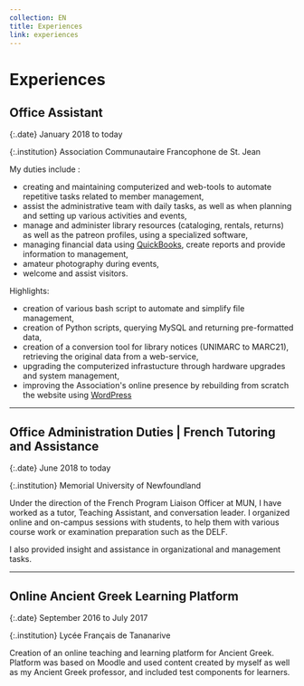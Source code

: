 ```yaml
---
collection: EN
title: Experiences
link: experiences
---
```

# Experiences


## Office Assistant

{:.date}
January 2018 to today

{:.institution}
Association Communautaire Francophone de St. Jean

My duties include :
- creating and maintaining computerized and web-tools to automate repetitive tasks related to member management,
- assist the administrative team with daily tasks, as well as when planning and setting up various activities and events,
- manage and administer library resources (cataloging, rentals, returns) as well as the patreon profiles, using a specialized software,
- managing financial data using [QuickBooks](https://quickbooks.intuit.com/fr-ca/), create reports and provide information to management,
- amateur photography during events,
- welcome and assist visitors.

Highlights:
- creation of various bash script to automate and simplify file management,
- creation of Python scripts, querying MySQL and returning pre-formatted data,
- creation of a conversion tool for library notices (UNIMARC to MARC21), retrieving the original data from a web-service,
- upgrading the computerized infrastucture through hardware upgrades and system management,
- improving the Association's online presence by rebuilding from scratch the website using [WordPress](https://wordpress.org/)

---

## Office Administration Duties | French Tutoring and Assistance

{:.date}
June 2018 to today

{:.institution}
Memorial University of Newfoundland

Under the direction of the French Program Liaison Officer at MUN, I have worked as a tutor, Teaching Assistant, and conversation leader. I organized online and on-campus sessions with students, to help them with various course work or examination preparation such as the DELF. 

I also provided insight and assistance in organizational and management tasks.

---

## Online Ancient Greek Learning Platform

{:.date}
September 2016 to July 2017

{:.institution}
Lycée Français de Tananarive

Creation of an online teaching and learning platform for Ancient Greek. Platform was based on Moodle and used content created by myself as well as my Ancient Greek professor, and included test components for learners.


